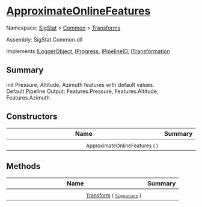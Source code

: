 # [ApproximateOnlineFeatures](./ApproximateOnlineFeatures.md)

Namespace: [SigStat]() > [Common](./../README.md) > [Transforms](./README.md)

Assembly: SigStat.Common.dll

Implements [ILoggerObject](./../ILoggerObject.md), [IProgress](./../Helpers/IProgress.md), [IPipelineIO](./../Pipeline/IPipelineIO.md), [ITransformation](./../ITransformation.md)

## Summary
init Pressure, Altitude, Azimuth features with default values.  <br>Default Pipeline Output: Features.Pressure, Features.Altitude, Features.Azimuth

## Constructors

| Name | Summary | 
| --- | --- | 
| <img width=200/> <sub>ApproximateOnlineFeatures (  )</sub>| <sub></sub>| <br>


## Methods

| Name | Summary | 
| --- | --- | 
| <img width=200/> <sub>[Transform](./Methods/ApproximateOnlineFeatures-100663548.md) ( [`Signature`](./../Signature.md) )</sub>| <sub></sub>| <br>



